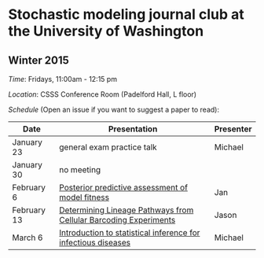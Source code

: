 # Stochastic modeling journal club at the University of Washington 

## Winter 2015

*Time*: Fridays, 11:00am - 12:15 pm

*Location*: CSSS Conference Room (Padelford Hall, L floor)

*Schedule* (Open an issue if you want to suggest a paper to read):

| Date | Presentation | Presenter |
|------|--------------|-----------|
| January 23 | general exam practice talk | Michael
| January 30 | no meeting | |
| February 6 | [Posterior predictive assessment of model fitness](https://github.com/vnminin/stoch_mod_journal_club/issues/4) | Jan |
| February 13| [Determining Lineage Pathways from Cellular Barcoding Experiments](https://github.com/vnminin/stoch_mod_journal_club/issues/9) | Jason |
| March 6    | [Introduction to statistical inference for infectious diseases](https://github.com/vnminin/stoch_mod_journal_club/issues/1) | Michael |